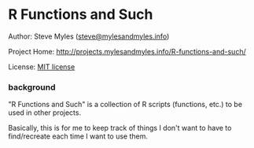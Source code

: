 # R Functions and Such

Author:  Steve Myles (steve@mylesandmyles.info)

Project Home:  http://projects.mylesandmyles.info/R-functions-and-such/

License: [MIT license](https://github.com/scumdogsteev/R-functions-and-such/blob/master/LICENSE)

### background

"R Functions and Such" is a collection of R scripts (functions, etc.) to be 
used in other projects.

Basically, this is for me to keep track of things I don't want to have to 
find/recreate each time I want to use them.
